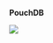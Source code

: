 **PouchDB**

<div styles="text-align: center;">
  <img src="https://github.com/luizpaulogroup/todo-PouchDB/blob/master/screens/photo.jpeg?raw=true" />
</div>
